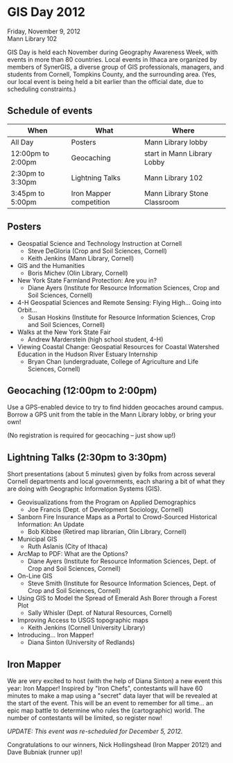 # GIS Day 2012



Friday, November 9, 2012 \
Mann Library 102

GIS Day is held each November during Geography Awareness Week, with events in more than 80 countries. Local events in Ithaca are organized by members of SynerGIS, a diverse group of GIS professionals, managers, and students from Cornell, Tompkins County, and the surrounding area. (Yes, our local event is being held a bit earlier than the official date, due to scheduling constraints.)

## Schedule of events

| When              | What                    | Where                        |
|-------------------|-------------------------|------------------------------|
| All Day           | Posters                 | Mann Library lobby           |
| 12:00pm to 2:00pm | Geocaching              | start in Mann Library Lobby  |
| 2:30pm to 3:30pm  | Lightning Talks         | Mann Library 102             |
| 3:45pm to 5:00pm  | Iron Mapper competition | Mann Library Stone Classroom |

## Posters
- Geospatial Science and Technology Instruction at Cornell
    - Steve DeGloria (Crop and Soil Sciences, Cornell)
    - Keith Jenkins (Mann Library, Cornell)
- GIS and the Humanities
    - Boris Michev (Olin Library, Cornell)
- New York State Farmland Protection: Are you in?
    - Diane Ayers (Institute for Resource Information Sciences, Crop and Soil Sciences, Cornell)
- 4-H Geospatial Sciences and Remote Sensing: Flying High... Going into Orbit...
    - Susan Hoskins (Institute for Resource Information Sciences, Crop and Soil Sciences, Cornell)
- Walks at the New York State Fair
    - Andrew Marderstein (high school student, 4-H)
- Viewing Coastal Change: Geospatial Resources for Coastal Watershed Education in the Hudson River Estuary Internship
    - Bryan Chan (undergraduate, College of Agriculture and Life Sciences, Cornell)

## Geocaching (12:00pm to 2:00pm)
Use a GPS-enabled device to try to find hidden geocaches around campus. Borrow a GPS unit from the table in the Mann Library lobby, or bring your own!

(No registration is required for geocaching – just show up!)

## Lightning Talks (2:30pm to 3:30pm)

Short presentations (about 5 minutes) given by folks from across several Cornell departments and local governments, each sharing a bit of what they are doing with Geographic Information Systems (GIS).

- Geovisualizations from the Program on Applied Demographics
    - Joe Francis (Dept. of Development Sociology, Cornell)
- Sanborn Fire Insurance Maps as a Portal to Crowd-Sourced Historical Information: An Update
    - Bob Kibbee (Retired map librarian, Olin Library, Cornell)
- Municipal GIS
    - Ruth Aslanis (City of Ithaca)
- ArcMap to PDF: What are the Options?
    - Diane Ayers (Institute for Resource Information Sciences, Dept. of Crop and Soil Sciences, Cornell)
- On-Line GIS
    - Steve Smith (Institute for Resource Information Sciences, Dept. of Crop and Soil Sciences, Cornell)
- Using GIS to Model the Spread of Emerald Ash Borer through a Forest Plot
    - Sally Whisler (Dept. of Natural Resources, Cornell)
- Improving Access to USGS topographic maps
    - Keith Jenkins (Cornell University Library)
- Introducing... Iron Mapper!
    - Diana Sinton (University of Redlands)

## Iron Mapper

We are very excited to host (with the help of Diana Sinton) a new event this year: Iron Mapper! Inspired by "Iron Chefs", contestants will have 60 minutes to make a map using a "secret" data layer that will be revealed at the start of the event. This will be an event to remember for all time... an epic map battle to determine who rules the (cartographic) world. The number of contestants will be limited, so register now!

*UPDATE: This event was re-scheduled for December 5, 2012.*

Congratulations to our winners, Nick Hollingshead (Iron Mapper 2012!) and Dave Bubniak (runner up)!
